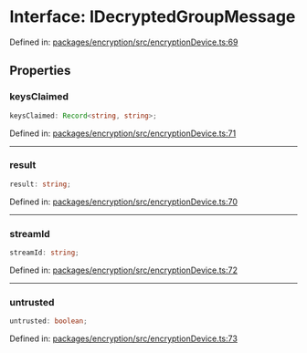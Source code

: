 # Interface: IDecryptedGroupMessage

Defined in: [packages/encryption/src/encryptionDevice.ts:69](https://github.com/towns-protocol/towns/blob/0db1fd0ac7258e8db8cedfb6183e8eade8284fa1/packages/encryption/src/encryptionDevice.ts#L69)

## Properties

### keysClaimed

```ts
keysClaimed: Record<string, string>;
```

Defined in: [packages/encryption/src/encryptionDevice.ts:71](https://github.com/towns-protocol/towns/blob/0db1fd0ac7258e8db8cedfb6183e8eade8284fa1/packages/encryption/src/encryptionDevice.ts#L71)

***

### result

```ts
result: string;
```

Defined in: [packages/encryption/src/encryptionDevice.ts:70](https://github.com/towns-protocol/towns/blob/0db1fd0ac7258e8db8cedfb6183e8eade8284fa1/packages/encryption/src/encryptionDevice.ts#L70)

***

### streamId

```ts
streamId: string;
```

Defined in: [packages/encryption/src/encryptionDevice.ts:72](https://github.com/towns-protocol/towns/blob/0db1fd0ac7258e8db8cedfb6183e8eade8284fa1/packages/encryption/src/encryptionDevice.ts#L72)

***

### untrusted

```ts
untrusted: boolean;
```

Defined in: [packages/encryption/src/encryptionDevice.ts:73](https://github.com/towns-protocol/towns/blob/0db1fd0ac7258e8db8cedfb6183e8eade8284fa1/packages/encryption/src/encryptionDevice.ts#L73)
